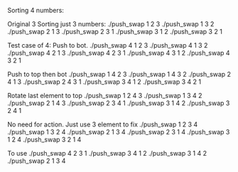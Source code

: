 Sorting 4 numbers:

Original 3
Sorting just 3 numbers:
./push_swap 1 2 3
./push_swap 1 3 2
./push_swap 2 1 3
./push_swap 2 3 1
./push_swap 3 1 2
./push_swap 3 2 1

Test case of 4:
Push to bot.
./push_swap 4 1 2 3
./push_swap 4 1 3 2
./push_swap 4 2 1 3
./push_swap 4 2 3 1
./push_swap 4 3 1 2
./push_swap 4 3 2 1

Push to top then bot
./push_swap 1 4 2 3
./push_swap 1 4 3 2
./push_swap 2 4 1 3
./push_swap 2 4 3 1
./push_swap 3 4 1 2
./push_swap 3 4 2 1

Rotate last element to top
./push_swap 1 2 4 3
./push_swap 1 3 4 2
./push_swap 2 1 4 3
./push_swap 2 3 4 1
./push_swap 3 1 4 2
./push_swap 3 2 4 1

No need for action.
Just use 3 element to fix
./push_swap 1 2 3 4
./push_swap 1 3 2 4
./push_swap 2 1 3 4
./push_swap 2 3 1 4
./push_swap 3 1 2 4
./push_swap 3 2 1 4

To use
./push_swap 4 2 3 1
./push_swap 3 4 1 2
./push_swap 3 1 4 2
./push_swap 2 1 3 4
